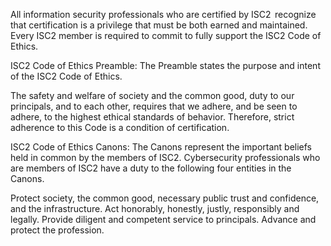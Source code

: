 All information security professionals who are certified by ISC2  recognize that certification is a privilege that must be both earned and maintained. Every ISC2 member is required to commit to fully support the ISC2 Code of Ethics. 

ISC2 Code of Ethics Preamble:
The Preamble states the purpose and intent of the ISC2 Code of Ethics. 

The safety and welfare of society and the common good, duty to our principals, and to each other, requires that we adhere, and be seen to adhere, to the highest ethical standards of behavior.
Therefore, strict adherence to this Code is a condition of certification.



ISC2 Code of Ethics Canons:
The Canons represent the important beliefs held in common by the members of ISC2. Cybersecurity professionals who are members of ISC2 have a duty to the following four entities in the Canons.  

Protect society, the common good, necessary public trust and confidence, and the infrastructure.
Act honorably, honestly, justly, responsibly and legally.
Provide diligent and competent service to principals.
Advance and protect the profession.